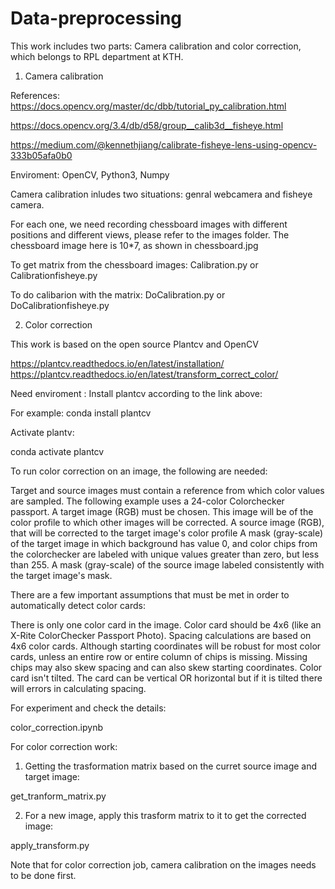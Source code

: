 # Data-preprocessing

This work includes two parts: Camera calibration and color correction, which belongs to RPL department at KTH.

1. Camera calibration

References:
https://docs.opencv.org/master/dc/dbb/tutorial_py_calibration.html

https://docs.opencv.org/3.4/db/d58/group__calib3d__fisheye.html

https://medium.com/@kennethjiang/calibrate-fisheye-lens-using-opencv-333b05afa0b0

Enviroment: OpenCV, Python3, Numpy

Camera calibration inludes two situations: genral webcamera and fisheye camera.

For each one, we need recording chessboard images with different positions and different views, please refer to the images folder.
The chessboard image here is 10*7, as shown in chessboard.jpg

To get matrix from the chessboard images: 
Calibration.py or Calibrationfisheye.py

To do calibarion with the matrix:
DoCalibration.py or DoCalibrationfisheye.py

2. Color correction

This work is based on the open source Plantcv and OpenCV 

https://plantcv.readthedocs.io/en/latest/installation/
https://plantcv.readthedocs.io/en/latest/transform_correct_color/

Need enviroment :
Install plantcv according to the link above:

For example: conda install plantcv

Activate plantv: 

conda activate plantcv

To run color correction on an image, the following are needed: 

Target and source images must contain a reference from which color values are sampled. 
The following example uses a 24-color Colorchecker passport. A target image (RGB) must be chosen.
This image will be of the color profile to which other images will be corrected. 
A source image (RGB), that will be corrected to the target image's color profile 
A mask (gray-scale) of the target image in which background has value 0, 
and color chips from the colorchecker are labeled with unique values greater than zero, 
but less than 255. A mask (gray-scale) of the source image labeled consistently with the target image's mask.

There are a few important assumptions that must be met in order to automatically detect color cards:

There is only one color card in the image.
Color card should be 4x6 (like an X-Rite ColorChecker Passport Photo). Spacing calculations are based on 4x6 color cards. 
Although starting coordinates will be robust for most color cards, unless an entire row or entire column of chips is missing.
Missing chips may also skew spacing and can also skew starting coordinates.
Color card isn't tilted. The card can be vertical OR horizontal but if it is tilted there will errors in calculating spacing.

For experiment and check the details:

color_correction.ipynb

For color correction work:
1.  Getting the trasformation matrix based on the curret source image and target image:

get_tranform_matrix.py

2.  For a new image, apply this trasform matrix to it to get the corrected image:

apply_transform.py

Note that for color correction job, camera calibration on the images needs to be done first.
